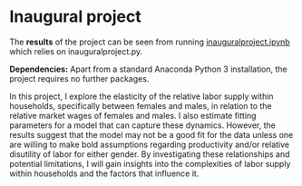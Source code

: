# Inaugural project

The **results** of the project can be seen from running [inauguralproject.ipynb](inauguralproject.ipynb) which relies on inauguralproject.py.

**Dependencies:** Apart from a standard Anaconda Python 3 installation, the project requires no further packages.

In this project, I explore the elasticity of the relative labor supply within households, specifically between females and males, in relation to the relative market wages of females and males. I also estimate fitting parameters for a model that can capture these dynamics. However, the results suggest that the model may not be a good fit for the data unless one are willing to make bold assumptions regarding productivity and/or relative disutility of labor for either gender. By investigating these relationships and potential limitations, I will gain insights into the complexities of labor supply within households and the factors that influence it.
